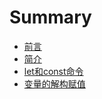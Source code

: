 # Summary

* [前言](README.md)
* [简介](jian-jie.md)
* [let和const命令](lethe-const-ming-ling.md)
* [变量的解构赋值](bian-liang-de-jie-gou-fu-zhi.md)

